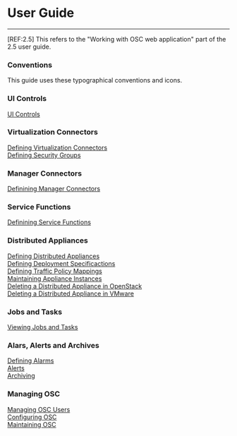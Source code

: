 # User Guide

***


[REF:2.5] This refers to the "Working with OSC web application" part of the 2.5 user guide.

### Conventions
This guide uses these typographical conventions and icons.

### UI Controls
[UI Controls](ui_controls.md)

### Virtualization Connectors
[Defining Virtualization Connectors](virtualization_connector.md)  
[Defining Security Groups](virtualization_connector.md)  

### Manager Connectors
[Definining Manager Connectors](manager_connector.md)  

### Service Functions
[Definining Service Functions](service_function.md)  

### Distributed Appliances
[Defining Distributed Appliances](distributed_appliance.md)  
[Defining Deployment Specificactions](deployment_spec.md)  
[Defining Traffic Policy Mappings](traffic_policy_mapping.md)  
[Maintaining Appliance Instances](appliance_instance.md)  
[Deleting a Distributed Appliance in OpenStack](distributed_appliance_delete_openstack.md)  
[Deleting a Distributed Appliance in VMware](distributed_appliance_delete_vmware.md)  


### Jobs and Tasks
[Viewing Jobs and Tasks](jobs_tasks.md)

### Alars, Alerts and Archives
[Defining Alarms](alarms.md)  
[Alerts](alerts.md)  
[Archiving](archive.md)  

### Managing OSC
[Managing OSC Users](users.md)  
[Configuring OSC](configuration.md)  
[Maintaining OSC](maintenance.md)  




